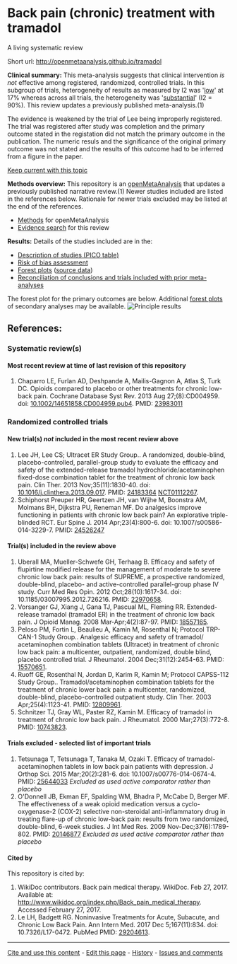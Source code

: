 Back pain (chronic) treatment with tramadol
============================================
A living systematic review

Short url: http://openmetaanalysis.github.io/tramadol

**Clinical summary:** This meta-analysis suggests that clinical intervention *is not* effective among registered, randomized, controlled trials. In this subgroup of trials, heterogeneity of results as measured by I2 was '[low](http://handbook.cochrane.org/chapter_9/9_5_2_identifying_and_measuring_heterogeneity.htm)' at 17% whereas across all trials, the heterogeneity was '[substantial](http://handbook.cochrane.org/chapter_9/9_5_2_identifying_and_measuring_heterogeneity.htm)' (I2 = 90%). This review updates a previously published meta-analysis.(1)

The evidence is weakened by the trial of Lee being improperly registered. The trial was registered after study was completion and the primary outcome stated in the registation did not match the primary outcome in the publication. The numeric resuls and the significance of the original primary outcome was not stated and the results of this outcome had to be inferred from a figure in the paper.

[Keep current with this topic](../../master/files/searching/Keep-up.md)

**Methods overview:** This repository is an [openMetaAnalysis](https://openmetaanalysis.github.io/) that updates a previously published narrative review.(1) Newer studies included are listed in the references below. Rationale for newer trials excluded may be listed at the end of the references. 
* [Methods](http://openmetaanalysis.github.io/methods.html) for openMetaAnalysis
* [Evidence search](../master/files/searching/evidence-search.md) for this review

**Results:** Details of the studies included are in the:
* [Description of studies (PICO table)](../master/files/study-details/pico-table.md)
* [Risk of bias assessment](../master/files/study-details/risk-of-bias.md)
* [Forest plots](../master/files/forest-plots) ([source data](../../tree/master/files/data))
* [Reconciliation of conclusions and trials included with prior meta-analyses](../master/files/reconciliation-tables)

The forest plot for the primary outcomes are below. Additional [forest plots](../master/files/forest-plots) of secondary analyses may be available. ![Principle results](../master/files/forest-plots/Outcome-Primary.png "Principle results")

References:
----------------------------------

### Systematic review(s)
#### Most recent review at time of last revision of this repository
1. Chaparro LE, Furlan AD, Deshpande A, Mailis-Gagnon A, Atlas S, Turk DC. Opioids compared to placebo or other treatments for chronic low-back pain. Cochrane Database Syst Rev. 2013 Aug 27;(8):CD004959. doi: [10.1002/14651858.CD004959.pub4](http://dx.doi.org/10.1002/14651858.CD004959.pub4). PMID: [23983011](http://pubmed.gov/23983011)

### Randomized controlled trials
#### New trial(s) *not* included in the most recent review above
1. Lee JH, Lee CS; Ultracet ER Study Group.. A randomized, double-blind, placebo-controlled, parallel-group study to evaluate the efficacy and safety of the extended-release tramadol hydrochloride/acetaminophen fixed-dose combination tablet for the treatment of chronic low back pain. Clin Ther. 2013 Nov;35(11):1830-40. doi: [10.1016/j.clinthera.2013.09.017](http://doi.org/10.1016/j.clinthera.2013.09.017). PMID: [24183364](http://pubmed.gov/24183364) [NCT01112267](http://clinicaltrials.gov/show/NCT01112267).
2. Schiphorst Preuper HR, Geertzen JH, van Wijhe M, Boonstra AM, Molmans BH, Dijkstra PU, Reneman MF. Do analgesics improve functioning in patients with chronic low back pain? An explorative triple-blinded RCT. Eur Spine J. 2014 Apr;23(4):800-6. doi: 10.1007/s00586-014-3229-7. PMID: [24526247](http://pubmed.gov/24526247)

#### Trial(s) included in the review above
1. Uberall MA, Mueller-Schwefe GH, Terhaag B. Efficacy and safety of flupirtine modified release for the management of moderate to severe chronic low back pain: results of SUPREME, a prospective randomized, double-blind, placebo- and active-controlled parallel-group phase IV study. Curr Med Res Opin. 2012 Oct;28(10):1617-34. doi: 10.1185/03007995.2012.726216. PMID: [22970658](http://pubmed.gov/22970658).
2. Vorsanger GJ, Xiang J, Gana TJ, Pascual ML, Fleming RR. Extended-release tramadol (tramadol ER) in the treatment of chronic low back pain. J Opioid Manag. 2008 Mar-Apr;4(2):87-97. PMID: [18557165](http://pubmed.gov/18557165).
3. Peloso PM, Fortin L, Beaulieu A, Kamin M, Rosenthal N; Protocol TRP-CAN-1
Study Group.. Analgesic efficacy and safety of tramadol/ acetaminophen combination tablets (Ultracet) in treatment of chronic low back pain: a multicenter, outpatient, randomized, double blind, placebo controlled trial. J Rheumatol. 2004 Dec;31(12):2454-63. PMID: [15570651](http://pubmed.gov/15570651).
4. Ruoff GE, Rosenthal N, Jordan D, Karim R, Kamin M; Protocol CAPSS-112 Study Group.. Tramadol/acetaminophen combination tablets for the treatment of chronic lower back pain: a multicenter, randomized, double-blind, placebo-controlled
outpatient study. Clin Ther. 2003 Apr;25(4):1123-41. PMID: [12809961](http://pubmed.gov/12809961).
5. Schnitzer TJ, Gray WL, Paster RZ, Kamin M. Efficacy of tramadol in treatment of chronic low back pain. J Rheumatol. 2000 Mar;27(3):772-8. PMID: [10743823](http://pubmed.gov/10743823).

#### Trials excluded - selected list of important trials
1. Tetsunaga T, Tetsunaga T, Tanaka M, Ozaki T. Efficacy of tramadol-acetaminophen tablets in low back pain patients with depression. J Orthop Sci. 2015 Mar;20(2):281-6. doi: 10.1007/s00776-014-0674-4. PMID: [25644033](http://pubmed.gov/25644033) *Excluded as used active comparator rather than placebo*
2. O'Donnell JB, Ekman EF, Spalding WM, Bhadra P, McCabe D, Berger MF. The effectiveness of a weak opioid medication versus a cyclo-oxygenase-2 (COX-2) selective non-steroidal anti-inflammatory drug in treating flare-up of chronic low-back pain: results from two randomized, double-blind, 6-week studies. J Int Med Res. 2009 Nov-Dec;37(6):1789-802. PMID: [20146877](http://pubmed.gov/20146877) *Excluded as used active comparator rather than placebo*

#### Cited by
This repository is cited by:

1. WikiDoc contributors. Back pain medical therapy. WikiDoc. Feb 27, 2017. Available at: http://www.wikidoc.org/index.php/Back_pain_medical_therapy. Accessed February 27, 2017. 
2. Le LH, Badgett RG. Noninvasive Treatments for Acute, Subacute, and Chronic Low Back Pain. Ann Intern Med. 2017 Dec 5;167(11):834. doi: 10.7326/L17-0472. PubMed 
PMID: [29204613](http://pubmed.gov/29204613).
-------------------------------
[Cite and use this content](https://github.com/openMetaAnalysis/openMetaAnalysis.github.io/blob/master/reusing.MD)  - [Edit this page](../../edit/master/README.md) - [History](../../commits/master/README.md)  - 
[Issues and comments](../../issues?q=is%3Aboth+is%3Aissue)

